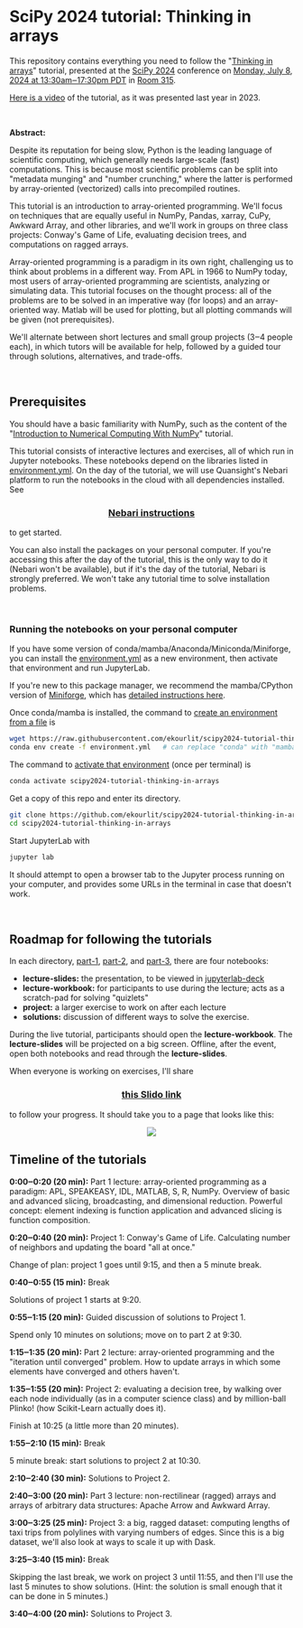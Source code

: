 # SciPy 2024 tutorial: Thinking in arrays

This repository contains everything you need to follow the "[Thinking in arrays](https://cfp.scipy.org/2024/talk/FUYG37/)" tutorial, presented at the [SciPy 2024](https://www.scipy2024.scipy.org/) conference on [Monday, July 8, 2024 at 13:30am‒17:30pm PDT](https://www.scipy2024.scipy.org/schedule) in [Room 315](https://tacomaconventioncenter.org/floor-plan-capacities).

[Here is a video](https://youtu.be/d7etLJeK20M?si=m9b3YttCtz8nP31g) of the tutorial, as it was presented last year in 2023.

<br>

**Abstract:**

Despite its reputation for being slow, Python is the leading language of scientific computing, which generally needs large-scale (fast) computations. This is because most scientific problems can be split into "metadata munging" and "number crunching," where the latter is performed by array-oriented (vectorized) calls into precompiled routines.

This tutorial is an introduction to array-oriented programming. We'll focus on techniques that are equally useful in NumPy, Pandas, xarray, CuPy, Awkward Array, and other libraries, and we'll work in groups on three class projects: Conway's Game of Life, evaluating decision trees, and computations on ragged arrays.

Array-oriented programming is a paradigm in its own right, challenging us to think about problems in a different way. From APL in 1966 to NumPy today, most users of array-oriented programming are scientists, analyzing or simulating data. This tutorial focuses on the thought process: all of the problems are to be solved in an imperative way (for loops) and an array-oriented way. Matlab will be used for plotting, but all plotting commands will be given (not prerequisites).

We'll alternate between short lectures and small group projects (3‒4 people each), in which tutors will be available for help, followed by a guided tour through solutions, alternatives, and trade-offs.

<br>

## Prerequisites

You should have a basic familiarity with NumPy, such as the content of the "[Introduction to Numerical Computing With NumPy](https://cfp.scipy.org/2023/talk/UJBWPQ/)" tutorial.

This tutorial consists of interactive lectures and exercises, all of which run in Jupyter notebooks. These notebooks depend on the libraries listed in [environment.yml](environment.yml). On the day of the tutorial, we will use Quansight's Nebari platform to run the notebooks in the cloud with all dependencies installed. See

<h3 align="center"><a href="https://docs.google.com/document/d/11YWMZKW6Y4tXnMs3Jekc1S7BQWTR6THZazDaq3WoNxw/edit?usp=sharing">Nebari instructions</a></h3>

to get started.

You can also install the packages on your personal computer. If you're accessing this after the day of the tutorial, this is the only way to do it (Nebari won't be available), but if it's the day of the tutorial, Nebari is strongly preferred. We won't take any tutorial time to solve installation problems.

<br>

### Running the notebooks on your personal computer

If you have some version of conda/mamba/Anaconda/Miniconda/Miniforge, you can install the [environment.yml](environment.yml) as a new environment, then activate that environment and run JupyterLab.

If you're new to this package manager, we recommend the mamba/CPython version of [Miniforge](https://github.com/conda-forge/miniforge), which has [detailed instructions here](https://scikit-hep.org/user/installing-conda).

Once conda/mamba is installed, the command to [create an environment from a file](https://conda.io/projects/conda/en/latest/user-guide/tasks/manage-environments.html#creating-an-environment-from-an-environment-yml-file) is

```bash
wget https://raw.githubusercontent.com/ekourlit/scipy2024-tutorial-thinking-in-arrays/blob/main/environment.yml
conda env create -f environment.yml   # can replace "conda" with "mamba"
```

The command to [activate that environment](https://conda.io/projects/conda/en/latest/user-guide/tasks/manage-environments.html#activating-an-environment) (once per terminal) is

```bash
conda activate scipy2024-tutorial-thinking-in-arrays
```

Get a copy of this repo and enter its directory.

```bash
git clone https://github.com/ekourlit/scipy2024-tutorial-thinking-in-arrays.git
cd scipy2024-tutorial-thinking-in-arrays
```

Start JupyterLab with

```bash
jupyter lab
```

It should attempt to open a browser tab to the Jupyter process running on your computer, and provides some URLs in the terminal in case that doesn't work.

<br>

## Roadmap for following the tutorials

In each directory, [part-1](part-1), [part-2](part-2), and [part-3](part-3), there are four notebooks:

  * **lecture-slides:** the presentation, to be viewed in [jupyterlab-deck](https://jupyterlab-deck.readthedocs.io/)
  * **lecture-workbook:** for participants to use during the lecture; acts as a scratch-pad for solving "quizlets"
  * **project:** a larger exercise to work on after each lecture
  * **solutions:** discussion of different ways to solve the exercise.

During the live tutorial, participants should open the **lecture-workbook**. The **lecture-slides** will be projected on a big screen. Offline, after the event, open both notebooks and read through the **lecture-slides**.

When everyone is working on exercises, I'll share

<h3 align="center"><a href="https://app.sli.do/event/mAiL1wgxpBXyTrRFTEsC94/embed/polls/da924656-e37b-4aa8-828c-90d7faa58915">this Slido link</a></h3>

to follow your progress. It should take you to a page that looks like this:

<p align="center"><picture><img src="https://github.com/jpivarski-talks/2023-07-11-scipy2023-tutorial-thinking-in-arrays/assets/1852447/1603b323-fb27-4023-a1ed-7e2c979c7669"></picture></p>

## Timeline of the tutorials

**0:00‒0:20 (20 min):** Part 1 lecture: array-oriented programming as a paradigm: APL, SPEAKEASY, IDL, MATLAB, S, R, NumPy. Overview of basic and advanced slicing, broadcasting, and dimensional reduction. Powerful concept: element indexing is function application and advanced slicing is function composition.

**0:20‒0:40 (20 min):** Project 1: Conway's Game of Life. Calculating number of neighbors and updating the board "all at once."

Change of plan: project 1 goes until 9:15, and then a 5 minute break.

**0:40‒0:55 (15 min):** Break

Solutions of project 1 starts at 9:20.

**0:55‒1:15 (20 min):** Guided discussion of solutions to Project 1.

Spend only 10 minutes on solutions; move on to part 2 at 9:30.

**1:15‒1:35 (20 min):** Part 2 lecture: array-oriented programming and the "iteration until converged" problem. How to update arrays in which some elements have converged and others haven't.

**1:35‒1:55 (20 min):** Project 2: evaluating a decision tree, by walking over each node individually (as in a computer science class) and by million-ball Plinko! (how Scikit-Learn actually does it).

Finish at 10:25 (a little more than 20 minutes).

**1:55‒2:10 (15 min):** Break

5 minute break: start solutions to project 2 at 10:30.

**2:10‒2:40 (30 min):** Solutions to Project 2.

**2:40‒3:00 (20 min):** Part 3 lecture: non-rectilinear (ragged) arrays and arrays of arbitrary data structures: Apache Arrow and Awkward Array.

**3:00‒3:25 (25 min):** Project 3: a big, ragged dataset: computing lengths of taxi trips from polylines with varying numbers of edges. Since this is a big dataset, we'll also look at ways to scale it up with Dask.

**3:25‒3:40 (15 min):** Break

Skipping the last break, we work on project 3 until 11:55, and then I'll use the last 5 minutes to show solutions. (Hint: the solution is small enough that it can be done in 5 minutes.)

**3:40‒4:00 (20 min):** Solutions to Project 3.
